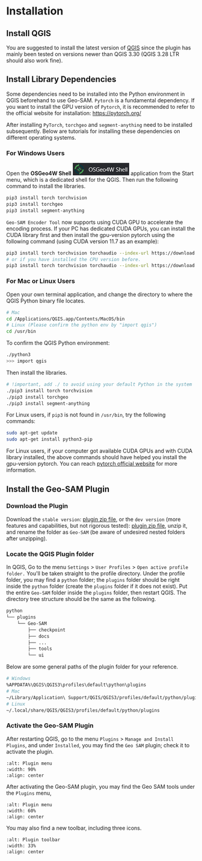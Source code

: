 
# Installation

## Install QGIS

You are suggested to install the latest version of [QGIS](https://www.qgis.org/en/site/forusers/download.html) since the plugin has mainly been tested on versions newer than QGIS 3.30 (QGIS 3.28 LTR should also work fine).

## Install Library Dependencies

Some dependencies need to be installed into the Python environment in QGIS beforehand to use Geo-SAM. `Pytorch` is a fundamental dependency. If you want to install the GPU version of `Pytorch`, it is recommended to refer to the official website for installation: <https://pytorch.org/>

After installing `PyTorch`, `torchgeo` and `segment-anything` need to be installed subsequently. Below are tutorials for installing these dependencies on different operating systems.

### For Windows Users

Open the **OSGeo4W Shell** ![OsGeo4WShell](img/OsGeo4WShell.png) application from the Start menu, which is a dedicated shell for the QGIS. Then run the following command to install the libraries.

```bash
pip3 install torch torchvision
pip3 install torchgeo
pip3 install segment-anything
```

`Geo-SAM Encoder Tool` now supports using CUDA GPU to accelerate the encoding process. If your PC has dedicated CUDA GPUs, you can install the CUDA library first and then install the gpu-version pytorch using the following command (using CUDA version 11.7 as an example):

```bash
pip3 install torch torchvision torchaudio --index-url https://download.pytorch.org/whl/cu117 
# or if you have installed the CPU version before.
pip3 install torch torchvision torchaudio --index-url https://download.pytorch.org/whl/cu117 --force-reinstall
```

### For Mac or Linux Users

Open your own terminal application, and change the directory to where the QGIS Python binary file locates.

```bash
# Mac
cd /Applications/QGIS.app/Contents/MacOS/bin
# Linux (Please confirm the python env by "import qgis")
cd /usr/bin
```

To confirm the QGIS Python environment:

```bash
./python3
>>> import qgis
```

Then install the libraries.

```bash
# !important, add ./ to avoid using your default Python in the system
./pip3 install torch torchvision
./pip3 install torchgeo
./pip3 install segment-anything
```

For Linux users, if `pip3` is not found in `/usr/bin`, try the following commands:

```bash
sudo apt-get update
sudo apt-get install python3-pip
```

For Linux users, if your computer got available CUDA GPUs and with CUDA library installed, the above commands should have helped you install the gpu-version pytorch. You can reach [pytorch official website](https://pytorch.org/get-started/locally/) for more information.

## Install the Geo-SAM Plugin

### Download the Plugin

Download the `stable version`: [plugin zip file](https://github.com/coolzhao/Geo-SAM/releases/tag/v1.1.1), or the `dev version` (more features and capabilities, but not rigorous tested): [plugin zip file](https://github.com/coolzhao/Geo-SAM/releases/tag/v1.2.1-dev), unzip it, and rename the folder as `Geo-SAM` (be aware of undesired nested folders after unzipping).


### Locate the QGIS Plugin folder

In QGIS, Go to the menu `Settings` > `User Profiles` > `Open active profile folder.`  You'll be taken straight to the profile directory. Under the profile folder, you may find a `python` folder; the `plugins` folder should be right inside the `python` folder (create the `plugins` folder if it does not exist). Put the entire `Geo-SAM` folder inside the `plugins` folder, then restart QGIS. The directory tree structure should be the same as the following.

```bash
python
└── plugins
    └── Geo-SAM
        ├── checkpoint
        ├── docs
        ├── ...
        ├── tools
        └── ui
```

Below are some general paths of the plugin folder for your reference.

```bash
# Windows
%APPDATA%\QGIS\QGIS3\profiles\default\python\plugins
# Mac
~/Library/Application\ Support/QGIS/QGIS3/profiles/default/python/plugins
# Linux
~/.local/share/QGIS/QGIS3/profiles/default/python/plugins
```

### Activate the Geo-SAM Plugin

After restarting QGIS, go to the menu `Plugins` > `Manage and Install Plugins`, and under `Installed`, you may find the `Geo SAM` plugin; check it to activate the plugin.


```{image} img/Active_geo_sam.png
:alt: Plugin menu
:width: 90%
:align: center
```

After activating the Geo-SAM plugin, you may find the Geo SAM tools under the `Plugins` menu,

```{image} img/Plugin_menu_geo_sam.png
:alt: Plugin menu
:width: 60%
:align: center
```

You may also find a new toolbar, including three icons.

```{image} img/Toolbar_geo_sam.png
:alt: Plugin toolbar
:width: 33%
:align: center
```
